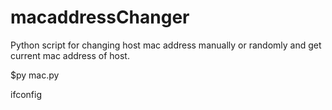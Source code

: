 # macaddressChanger
Python script for changing host mac address manually or randomly and get current mac address of host.

$py mac.py

ifconfig
